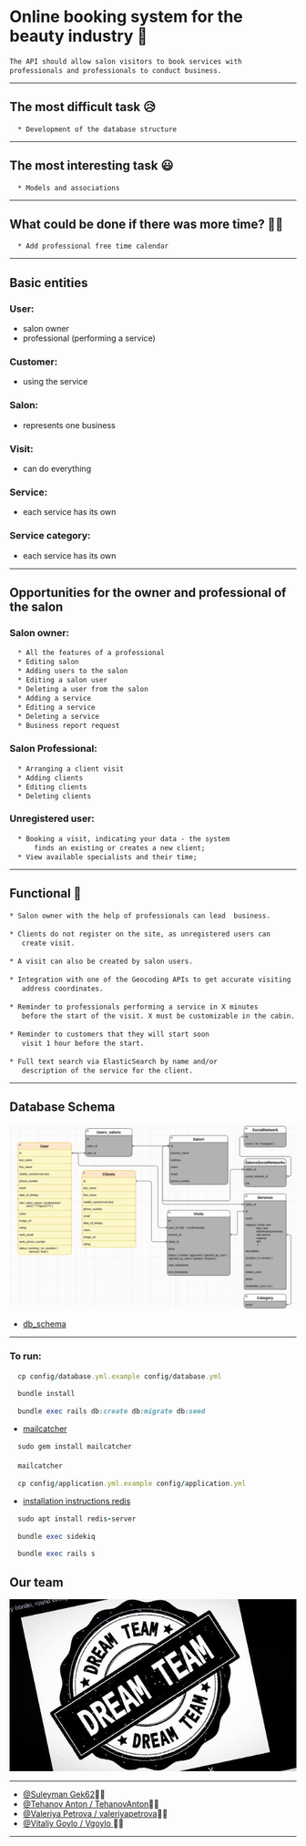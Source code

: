 # Online booking system for the beauty industry 💅

```
The API should allow salon visitors to book services with professionals and professionals to conduct business.
```
---

## The most difficult task 😥

```
  * Development of the database structure
```

---

## The most interesting task 😃
```
  * Models and associations
```

---

## What could be done if there was more time?  🐱‍💻

```
  * Add professional free time calendar
```

---
## Basic entities
### User:
  - salon owner
  - professional (performing a service)

### Customer:
  - using the service
### Salon:
  - represents one business
### Visit:
  - can do everything
### Service:
  - each service has its own
### Service category:
  - each service has its own

---
## Opportunities for the owner and professional of the salon

### Salon owner:
```
  * All the features of a professional
  * Editing salon
  * Adding users to the salon
  * Editing a salon user
  * Deleting a user from the salon
  * Adding a service
  * Editing a service
  * Deleting a service
  * Business report request
```
### Salon Professional:
```
  * Arranging a client visit
  * Adding clients
  * Editing clients
  * Deleting clients
```
### Unregistered user:
```
  * Booking a visit, indicating your data - the system
      finds an existing or creates a new client;
  * View available specialists and their time;
```
---

## Functional 🤖
```
* Salon owner with the help of professionals can lead  business.

* Clients do not register on the site, as unregistered users can
   create visit.

* A visit can also be created by salon users.

* Integration with one of the Geocoding APIs to get accurate visiting
   address coordinates.

* Reminder to professionals performing a service in X minutes
   before the start of the visit. X must be customizable in the cabin.

* Reminder to customers that they will start soon
   visit 1 hour before the start.

* Full text search via ElasticSearch by name and/or
   description of the service for the client.
```
---

## Database Schema

<img src="spec/photos/db_schema.png" alt="Getting started" />

- [db_schema](https://app.diagrams.net/?src=about#G1TZqgMmhVC1gXIbvascfi6lO8NxzPzST0)

---


### To run:

```rb
  cp config/database.yml.example config/database.yml
```
```rb
  bundle install
```
```rb
  bundle exec rails db:create db:migrate db:seed
```
  * [mailcatcher](https://mailcatcher.me/)
```rb
  sudo gem install mailcatcher

  mailcatcher
```

```rb
  cp config/application.yml.example config/application.yml
```
  * [installation instructions redis](https://www.arubacloud.com/tutorial/how-to-install-and-configure-redis-on-ubuntu-20-04.aspx)
```rb
  sudo apt install redis-server
```

```rb
  bundle exec sidekiq
```

```rb
  bundle exec rails s
```

## Our team

<img src="spec/photos/image.png" alt="Getting started" />

---

- [@Suleyman Gek62](https://github.com/GEK62)🐱‍👤
- [@Tehanov Anton / TehanovAnton](https://github.com/TehanovAnton)👨‍💻
- [@Valeriya Petrova / valeriyapetrova](https://github.com/valeriyapetrova)👩‍⚖️
- [@Vitaliy Goylo / Vgoylo ](https://github.com/Vgoylo)🕵️‍♂️

---
